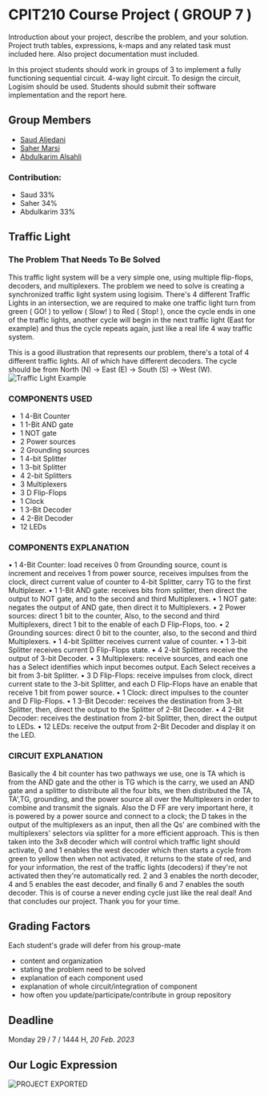 # CPIT210 Course Project ( GROUP 7 )
Introduction about your project, describe the problem, and your solution. Project truth tables, expressions, k-maps and any related task must included here. Also project documentation must included.

In this project students should work in groups of 3 to implement a fully functioning sequential circuit. 4-way light circuit. To design the circuit, Logisim should be used. Students should submit their software implementation and the report here. 

## Group Members
[comment]: <> (each group memeber should write his first, middle and last name with link to his GitHub account)
- [Saud Aljedani](https://github.com/Saudsaad5)
- [Saher Marsi](https://github.com/SaherMarsi)
- [Abdulkarim Alsahli](https://github.com/Abdulkarim-Alsahli)

[comment]: <> (Students should include the contribution percentage of each group member.)
[comment]: <> (Example:)
### Contribution:
- Saud 33%
- Saher 34%
- Abdulkarim 33%



## Traffic Light
### The Problem That Needs To Be Solved
This traffic light system will be a very simple one, using multiple flip-flops, decoders, and multiplexers. The problem we need to solve is creating a synchronized traffic light system using logisim. There's 4 different Traffic Lights in an intersection, we are required to make one traffic light turn from green ( GO! ) to yellow ( Slow! ) to Red ( Stop! ), once the cycle ends in one of the traffic lights, another cycle will begin in the next traffic light (East for example) and thus the cycle repeats again, just like a real life 4 way traffic system.

This is a good illustration that represents our problem, there's a total of 4 different traffic lights. All of which have different decoders.
The cycle should be from North (N) -> East (E) -> South (S) -> West (W).
![Traffic Light Example](https://user-images.githubusercontent.com/93139459/219962272-ddb7242a-f686-4e76-b5f0-6b2534ad2760.jpg)


### COMPONENTS USED
- 1 4-Bit Counter
- 1 1-Bit AND gate
- 1 NOT gate
- 2 Power sources
- 2 Grounding sources
- 1 4-bit Splitter
- 1 3-bit Splitter
- 4 2-bit Splitters
- 3 Multiplexers
- 3 D Flip-Flops
- 1 Clock
- 1 3-Bit Decoder
- 4 2-Bit Decoder
- 12 LEDs

### COMPONENTS EXPLANATION
•	1 4-Bit Counter: load receives 0 from Grounding source, count is increment and receives 1 from power source, receives impulses from the clock, direct current value     of counter to 4-bit Splitter, carry TG to the first Multiplexer.
•	1 1-Bit AND gate: receives bits from splitter, then direct the output to NOT gate, and to the second and third Multiplexers.
•	1 NOT gate: negates the output of AND gate, then direct it to Multiplexers. 
•	2 Power sources: direct 1 bit to the counter, Also, to the second and third Multiplexers, direct 1 bit to the enable of each D Flip-Flops, too.
•	2 Grounding sources: direct 0 bit to the counter, also, to the second and third Multiplexers.
•	1 4-bit Splitter receives current value of counter.
•	1 3-bit Splitter receives current D Flip-Flops state.
•	4 2-bit Splitters receive the output of 3-bit Decoder.
•	3 Multiplexers: receive sources, and each one has a Select identifies which input becomes output. Each Select receives a bit from 3-bit Splitter.
•	3 D Flip-Flops: receive impulses from clock, direct current state to the 3-bit Splitter, and each D Flip-Flops have an enable that receive 1 bit from power source.
•	1 Clock: direct impulses to the counter and D Flip-Flops.
•	1 3-Bit Decoder: receives the destination from 3-bit Splitter, then, direct the output to the Splitter of 2-Bit Decoder.
•	4 2-Bit Decoder: receives the destination from 2-bit Splitter, then, direct the output to LEDs.
•	12 LEDs: receive the output from 2-Bit Decoder and display it on the LED.

### CIRCUIT EXPLANATION
Basically the 4 bit counter has two pathways we use, one is TA which is from the AND gate and the other is TG which is the carry, we used an AND gate and a splitter to distribute all the four bits, we then distributed the TA, TA',TG, grounding, and the power source all over the Multiplexers in order to combine and transmit the signals. Also the D FF are very important here, it is powered by a power source and connect to a clock; the D takes in the output of the multiplexers as an input, then all the Qs' are combined with the multiplexers' selectors via splitter for a more efficient approach. This is then taken into the 3x8 decoder which will control which traffic light should activate, 0 and 1 enables the west decoder which then starts a cycle from green to yellow then when not activated, it returns to the state of red, and for your information, the rest of the traffic lights (decoders) if they're not activated then they're automatically red. 2 and 3 enables the north decoder, 4 and 5 enables the east decoder, and finally 6 and 7 enables the south decoder. This is of course a never ending cycle just like the real deal! And that concludes our project. Thank you for your time. 
## Grading Factors
Each student's grade will defer from his group-mate 
- content and organization
- stating the problem need to be solved
- explanation of each component used
- explanation of whole circuit/integration of component
- how often you update/participate/contribute in group repository

## Deadline
Monday 29 / 7 / 1444 H, *20 Feb. 2023*

## Our Logic Expression
![PROJECT EXPORTED](https://user-images.githubusercontent.com/93139459/219938044-359ee041-689d-4429-9bce-a0c383a9438a.jpg)


